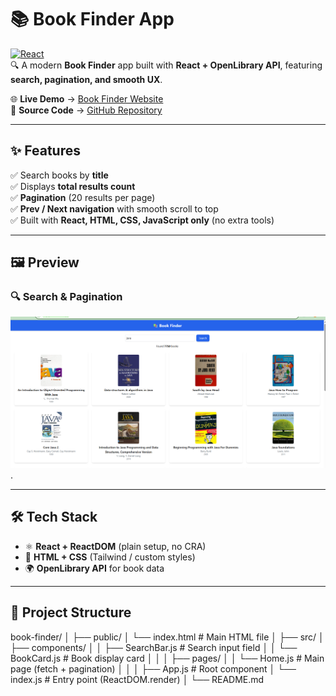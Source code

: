 # 📚 Book Finder App  

[![React](https://img.shields.io/badge/React-18-blue?logo=react)](https://reactjs.org/)  
🔍 A modern **Book Finder** app built with **React + OpenLibrary API**, featuring **search, pagination, and smooth UX**.  

🌐 **Live Demo** → [Book Finder Website](https://cftpq4-5173.csb.app/)  
📂 **Source Code** → [GitHub Repository](https://github.com/Nihal-3005/Book-Finder)  

---

## ✨ Features
✅ Search books by **title**  
✅ Displays **total results count**  
✅ **Pagination** (20 results per page)  
✅ **Prev / Next navigation** with smooth scroll to top  
✅ Built with **React, HTML, CSS, JavaScript only** (no extra tools)  

---

## 🖼️ Preview  

### 🔍 Search & Pagination  
![Book Finder Demo](./Bookfinder.png).

---

## 🛠️ Tech Stack
- ⚛️ **React + ReactDOM** (plain setup, no CRA)  
- 🎨 **HTML + CSS** (Tailwind / custom styles)  
- 🌍 **OpenLibrary API** for book data  

---

## 📂 Project Structure
book-finder/
│
├── public/
│ └── index.html # Main HTML file
│
├── src/
│ ├── components/
│ │ ├── SearchBar.js # Search input field
│ │ └── BookCard.js # Book display card
│ │
│ ├── pages/
│ │ └── Home.js # Main page (fetch + pagination)
│ │
│ ├── App.js # Root component
│ └── index.js # Entry point (ReactDOM.render)
│
└── README.md
